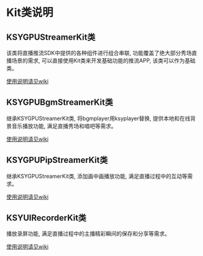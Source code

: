 # Kit类说明
## KSYGPUStreamerKit类
该类将直播推流SDK中提供的各种组件进行组合串联, 功能覆盖了绝大部分秀场直播场景的需求, 可以直接使用Kit类来开发基础功能的推流APP, 该类可以作为基础类。

[使用说明请见wiki](https://github.com/ksvc/KSYLive_iOS/wiki/KSYGPUStreamerKit_Guide)

## KSYGPUBgmStreamerKit类
继承KSYGPUStreamerKit类, 将bgmplayer用ksyplayer替换, 提供本地和在线背景音乐播放功能, 满足直播秀场和唱吧等需求。

[使用说明请见wiki](https://github.com/ksvc/KSYLive_iOS/wiki/BGM)

## KSYGPUPipStreamerKit类
继承KSYGPUStreamerKit类, 添加画中画播放功能, 满足直播过程中的互动等需求。

[使用说明请见wiki](https://github.com/ksvc/KSYLive_iOS/wiki/pip)

## KSYUIRecorderKit类
播放录屏功能, 满足直播过程中的主播精彩瞬间的保存和分享等需求。

[使用说明请见wiki](https://github.com/ksvc/KSYMediaPlayer_iOS/wiki/playerRecord)
